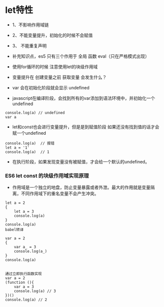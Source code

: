 # let特性

* 1、不影响作用域链

* 2、不能变量提升，初始化的时候不会赋值

* 3、 不能重复声明

* 补充知识点，es5 只有三个作用于  全局 函数 eval（只在严格模式出现）


* 使用for循环的时候 注意使用let的块级作用域




*  变量提升在 创建变量之前 获取变量 会发生什么？

* var 会在初始化阶段就会显示 undefined
* javascript在编译阶段，会找到所有的var添加到语法环境中，并初始化一个undefined
```
console.log(a) // undefined
var a
```

* let和const也会进行变量提升，但是是到赋值阶段 如果还没有找到值的话才会赋一个undefined
```
console.log(a)  // 报错
let a = '1'
console.log(a)  // 1
```

* 在执行阶段，如果发现变量没有被赋值，才会给一个默认的undefined。








###  ES6 let const 的块级作用域实现原理
* 作用域是一个独立的地盘，防止变量暴露或者外泄。最大的作用就是变量隔离，不同作用域下的重名变量不会产生冲突。
```
let a = 2
{
    let a = 3
    console.log(a)
}
console.log(a)
babel转译

var a = 2 
{
    var a_ = 3
    console.log(a_)
}
console.log(a)


通过立即执行函数实现
var a = 2
(function (){
    var a = 3
    console.log(a) // 3
})()
console.log(a) // 2
```


